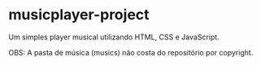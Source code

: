 # musicplayer-project
Um simples player musical utilizando HTML, CSS e JavaScript.

OBS: A pasta de música (musics) não costa do repositório por copyright.
